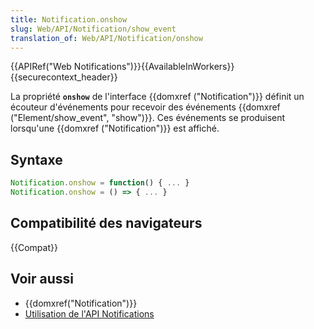 ```yaml
---
title: Notification.onshow
slug: Web/API/Notification/show_event
translation_of: Web/API/Notification/onshow
---
```


{{APIRef("Web Notifications")}}{{AvailableInWorkers}}{{securecontext_header}}

La propriété **`onshow`** de l'interface {{domxref ("Notification")}} définit un écouteur d'événements pour recevoir des événements {{domxref ("Element/show_event", "show")}}. Ces événements se produisent lorsqu'une {{domxref ("Notification")}} est affiché.

## Syntaxe

```js
Notification.onshow = function() { ... }
Notification.onshow = () => { ... }
```

## Compatibilité des navigateurs

{{Compat}}

## Voir aussi

- {{domxref("Notification")}}
- [Utilisation de l'API Notifications](/fr/docs/Web/API/Notifications_API/Using_the_Notifications_API)

